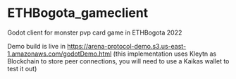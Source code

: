 # ETHBogota_gameclient
Godot client for monster pvp card game in ETHBogota 2022 

Demo build is live in https://arena-protocol-demo.s3.us-east-1.amazonaws.com/godotDemo.html 
(this implementation uses Kleytn as Blockchain to store peer connections, you will need to use a Kaikas wallet to test it out)
